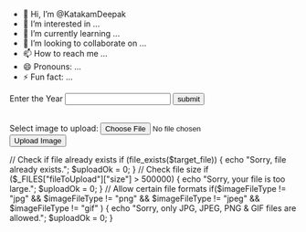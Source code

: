 - 👋 Hi, I’m @KatakamDeepak
- 👀 I’m interested in ...
- 🌱 I’m currently learning ...
- 💞️ I’m looking to collaborate on ...
- 📫 How to reach me ...
- 😄 Pronouns: ...
- ⚡ Fun fact: ...

<!---
KatakamDeepak/KatakamDeepak is a ✨ special ✨ repository because its `README.md` (this file) appears on your GitHub profile.
You can click the Preview link to take a look at your changes.
--->


<?php

  $num = readline("Enter the number: ");
  echo "Multiplication table of ",$num," is\n\n";     
  for ($i = 1; $i <= 10; $i++) {
    echo "\t", $num, " x ", $i, " = ", $num * $i, "\n";
  }
  
?>

<!DOCTYPE html>
<html lang="en">
<head>
    <title>check year is leap year or not</title>
</head>
<body>
    <form>
       <label> Enter the Year </label> <input type="number" name="LeapYear">
    <input type="submit" value="submit" name="submitForm"></br></br>
    </form>
</body>
</html>
<?php
if(isset($_GET["submitForm"]))
{
    $year=$_GET['LeapYear'];
    if(($year%4)==0)
    {
        if(($year%100)==0)
        {
            if(($year%400)==0)
            {
                echo "$year is a leap year";
            }
            else{
                echo "$year is not a leap year";
            }
        }
        else{
            echo "$year is a leap year";
        }
    }
    else{
        echo "$year is not a leap year";
    }
}
?>





<!DOCTYPE html>
<html>
<body>

<form action="upload.php" method="post" enctype="multipart/form-data">
  Select image to upload:
  <input type="file" name="fileToUpload" id="fileToUpload">
  <input type="submit" value="Upload Image" name="submit">
</form>

</body>
</html>
<?php
$target_dir = "uploads/";
$target_file = $target_dir . basename($_FILES["fileToUpload"]["name"]);
$uploadOk = 1;
$imageFileType = strtolower(pathinfo($target_file,PATHINFO_EXTENSION));
// Check if image file is a actual image or fake image
if(isset($_POST["submit"])) {
  $check = getimagesize($_FILES["fileToUpload"]["tmp_name"]);
  if($check !== false) {
    echo "File is an image - " . $check["mime"] . ".";
    $uploadOk = 1;
  } else {
    echo "File is not an image.";
    $uploadOk = 0;
  }
}
?>
// Check if file already exists
if (file_exists($target_file)) {
  echo "Sorry, file already exists.";
  $uploadOk = 0;
}
// Check file size
if ($_FILES["fileToUpload"]["size"] > 500000) {
  echo "Sorry, your file is too large.";
  $uploadOk = 0;
}
// Allow certain file formats
if($imageFileType != "jpg" && $imageFileType != "png" && $imageFileType != "jpeg"
&& $imageFileType != "gif" ) {
  echo "Sorry, only JPG, JPEG, PNG & GIF files are allowed.";
  $uploadOk = 0;
}
